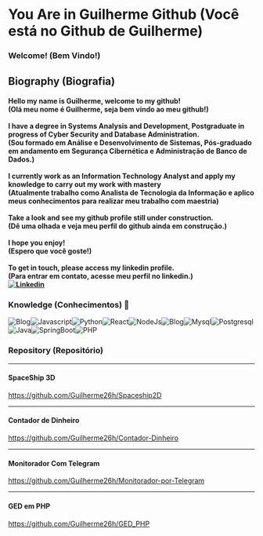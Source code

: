 # You Are in Guilherme Github (Você está no Github de Guilherme)
### Welcome! (Bem Vindo!)
## Biography (Biografia)
  #### Hello my name is Guilherme, welcome to my github!<br/>(Olá meu nome é Guilherme, seja bem vindo ao meu github!)<br/><br/>I have a degree in Systems Analysis and Development, Postgraduate in progress of Cyber Security and Database Administration.<br/>(Sou formado em Análise e Desenvolvimento de Sistemas, Pós-graduado em andamento em Segurança Cibernética e Administração de Banco de Dados.)<br/><br/>I currently work as an Information Technology Analyst and apply my knowledge to carry out my work with mastery <br/> (Atualmente trabalho como Analista de Tecnologia da Informação e aplico meus conhecimentos para realizar meu trabalho com maestria)<br/><br/>Take a look and see my github profile still under construction. <br/>(Dê uma olhada e veja meu perfil do github ainda em construção.)<br/><br/>I hope you enjoy! <br/>(Espero que você goste!)<br/><br/>To get in touch, please access my linkedin profile.<br/>(Para entrar em contato, acesse meu perfil no linkedin.)<br/>[![Linkedin](https://img.shields.io/badge/LinkedIn-0077B5?style=for-the-badge&logo=linkedin&logoColor=white)](https://www.linkedin.com/in/guilherme-henrique-de-sousa-jesus-27ab731b7/)

  
### Knowledge (Conhecimentos) 🧠 
![Blog](https://img.shields.io/badge/CyberSecurity-B1361E?style=for-the-badge&logo=Codewars&logoColor=white)![Javascript](https://img.shields.io/badge/JavaScript-F7DF1E?style=for-the-badge&logo=javascript&logoColor=black)![Python](https://img.shields.io/badge/Python-14354C?style=for-the-badge&logo=python&logoColor=white)![React](https://img.shields.io/badge/React-20232A?style=for-the-badge&logo=react&logoColor=61DAFB)![NodeJs](https://img.shields.io/badge/Node.js-43853D?style=for-the-badge&logo=node.js&logoColor=white)![Blog](https://img.shields.io/badge/Linux-A81D33?style=for-the-badge&logo=Linux&logoColor=white)![Mysql](https://img.shields.io/badge/MySQL-005C84?style=for-the-badge&logo=mysql&logoColor=white)![Postgresql](https://img.shields.io/badge/PostgreSQL-316192?style=for-the-badge&logo=postgresql&logoColor=white)![Java](https://img.shields.io/badge/Java-ED8B00?style=for-the-badge&logo=openjdk&logoColor=white)![SpringBoot](https://img.shields.io/badge/Spring-6DB33F?style=for-the-badge&logo=spring&logoColor=white)![PHP](https://img.shields.io/badge/PHP-777BB4?style=for-the-badge&logo=php&logoColor=white)

### Repository (Repositório)
<hr/>

#### SpaceShip 3D
 <a>https://github.com/Guilherme26h/Spaceship2D</a>
<hr/>

#### Contador de Dinheiro
<a>https://github.com/Guilherme26h/Contador-Dinheiro</a>
<hr/>

#### Monitorador Com Telegram
<a>https://github.com/Guilherme26h/Monitorador-por-Telegram</a>
<hr/>

#### GED em PHP
<a>https://github.com/Guilherme26h/GED_PHP</a>
  


  


 
